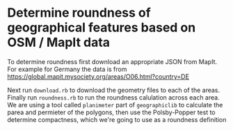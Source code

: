# Determine roundness of geographical features based on OSM / MapIt data

To determine roundness first download an appropriate JSON from MapIt. For example for Germany the data is from https://global.mapit.mysociety.org/areas/O06.html?country=DE

Next run `download.rb` to download the geometry files to each of the areas.
Finally run `roundness.rb` to run the roundness calulation across each area. We are using a tool called `planimeter` part of `geographiclib` to calculate the parea and permieter of the polygons, then use the Polsby-Popper test to determine compactness, which we're going to use as a roundness definition

